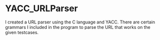 # YACC_URLParser

I created a URL parser using the C language and YACC. 
There are certain grammars I included in the program to parse the URL that works on the given testcases.

